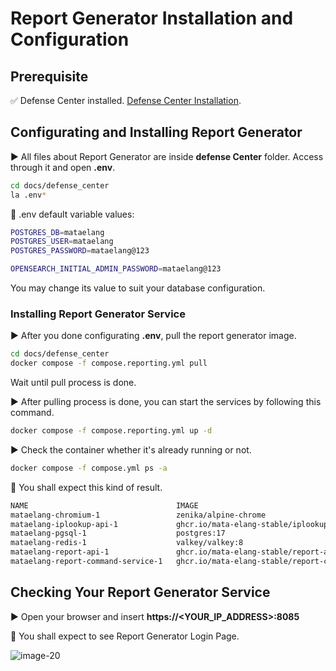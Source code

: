 # Report Generator Installation and Configuration

## Prerequisite

:white_check_mark: Defense Center installed.
[Defense Center Installation](Installation-and-Configuration/{Defense-Center-Installation}).

## Configurating and Installing Report Generator

▶️ All files about Report Generator are inside **defense Center** folder. Access through it and open **.env**.
```bash
cd docs/defense_center
la .env*
```

:key: .env default variable values:
```bash
POSTGRES_DB=mataelang
POSTGRES_USER=mataelang
POSTGRES_PASSWORD=mataelang@123

OPENSEARCH_INITIAL_ADMIN_PASSWORD=mataelang@123
```

You may change its value to suit your database configuration.


### Installing Report Generator Service
▶️ After you done configurating **.env**, pull the report generator image.
```bash
cd docs/defense_center
docker compose -f compose.reporting.yml pull
```

Wait until pull process is done.

▶️ After pulling process is done, you can start the services by following this command.

```bash
docker compose -f compose.reporting.yml up -d
```
▶️ Check the container whether it's already running or not.

```bash
docker compose -f compose.yml ps -a
```

🔑 You shall expect this kind of result.

```bash
NAME                                 IMAGE                                                                COMMAND                  SERVICE                        CREATED      STATUS                          PORTS
mataelang-chromium-1                 zenika/alpine-chrome                                                 "chromium-browser --…"   chromium                       5 days ago   Up 5 days
mataelang-iplookup-api-1             ghcr.io/mata-elang-stable/iplookup-api:latest                        "/app/main"              iplookup-api                   5 days ago   Up 5 days                       3000/tcp
mataelang-pgsql-1                    postgres:17                                                          "docker-entrypoint.s…"   pgsql                          5 days ago   Up 5 days                       5432/tcp
mataelang-redis-1                    valkey/valkey:8                                                      "docker-entrypoint.s…"   redis                          5 days ago   Up 5 days                       6379/tcp
mataelang-report-api-1               ghcr.io/mata-elang-stable/report-api-service:latest                  "/var/www/html/start…"   report-api                     5 days ago   Up 5 days                       9000/tcp
mataelang-report-command-service-1   ghcr.io/mata-elang-stable/report-command-service:latest              "/go/bin/app"            report-command-service         5 days ago   Up 5 days
```
## Checking Your Report Generator Service

▶️ Open your browser and insert **https://<YOUR_IP_ADDRESS>:8085**

:key: You shall expect to see Report Generator Login Page.

![image-20](uploads/5428d2e4896102001a2a50cb71d725ad/image-20.png)
